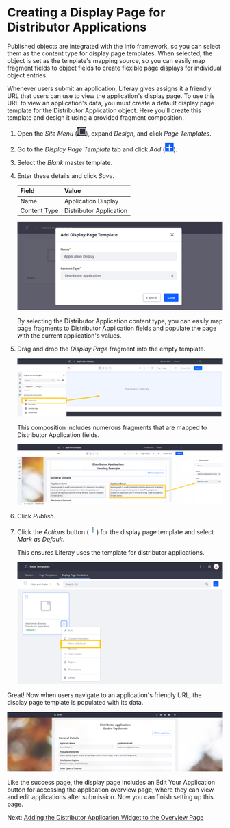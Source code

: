 # Creating a Display Page for Distributor Applications

Published objects are integrated with the Info framework, so you can select them as the content type for display page templates. When selected, the object is set as the template's mapping source, so you can easily map fragment fields to object fields to create flexible page displays for individual object entries.

Whenever users submit an application, Liferay gives assigns it a friendly URL that users can use to view the application's display page.
To use this URL to view an application's data, you must create a default display page template for the Distributor Application object. Here you'll create this template and design it using a provided fragment composition.

<!-- Refine intro. -->

1. Open the *Site Menu* (![Site Menu](../../images/icon-product-menu.png)), expand *Design*, and click *Page Templates*.

1. Go to the *Display Page Template* tab and click *Add* (![Add Button](../../images/icon-add.png)).

1. Select the *Blank* master template.

1. Enter these details and click *Save*.

   | Field        | Value                   |
   |:-------------|:------------------------|
   | Name         | Application Display     |
   | Content Type | Distributor Application |

   ![Enter a name and select Distributor Application for content type.](./creating-a-display-page-for-distributor-applications/images/01.png)

   By selecting the Distributor Application content type, you can easily map page fragments to Distributor Application fields and populate the page with the current application's values.

1. Drag and drop the *Display Page* fragment into the empty template.

   ![Drag and drop the Display Page fragment into the empty template.](./creating-a-display-page-for-distributor-applications/images/02.png)

   This composition includes numerous fragments that are mapped to Distributor Application fields.

   ![Fragments are mapped to Distributor Application fields.](./creating-a-display-page-for-distributor-applications/images/03.png)

1. Click *Publish*.

1. Click the *Actions* button (![Actions Button](../../images/icon-actions.png)) for the display page template and select *Mark as Default*.

   This ensures Liferay uses the template for distributor applications.

   ![Set the template as default.](./creating-a-display-page-for-distributor-applications/images/04.png)

Great! Now when users navigate to an application's friendly URL, the display page template is populated with its data.

![The display page template is populated with the application's data.](./creating-a-display-page-for-distributor-applications/images/05.png)

Like the success page, the display page includes an Edit Your Application button for accessing the application overview page, where they can view and edit applications after submission. Now you can finish setting up this page.

Next: [Adding the Distributor Application Widget to the Overview Page](./adding-the-distributor-application-widget-to-the-overview-page.md)
